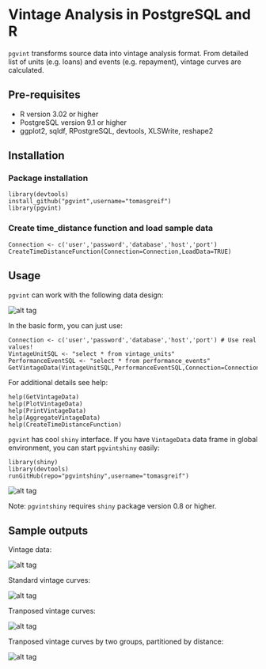 # Vintage Analysis in PostgreSQL and R
`pgvint` transforms source data into vintage analysis format. From detailed list of units (e.g. loans) and events (e.g. repayment), vintage curves are calculated.

## Pre-requisites
* R version 3.02 or higher
* PostgreSQL version 9.1 or higher
* ggplot2, sqldf, RPostgreSQL, devtools, XLSWrite, reshape2

## Installation

### Package installation

    library(devtools)
    install_github("pgvint",username="tomasgreif")
    library(pgvint)

### Create time_distance function and load sample data
    Connection <- c('user','password','database','host','port')
    CreateTimeDistanceFunction(Connection=Connection,LoadData=TRUE)

## Usage
`pgvint` can work with the following data design:

![alt tag](http://www.analytikdat.cz/images/easyblog_images/923/20131020-get-vintage-data-postgresql-r/pgvint-source-data-structure.png)

In the basic form, you can just use:

    Connection <- c('user','password','database','host','port') # Use real values!
    VintageUnitSQL <- "select * from vintage_units"
    PerformanceEventSQL <- "select * from performance_events"
    GetVintageData(VintageUnitSQL,PerformanceEventSQL,Connection=Connection)

For additional details see help:

    help(GetVintageData)
    help(PlotVintageData)
    help(PrintVintageData)
    help(AggregateVintageData)
    help(CreateTimeDistanceFunction)
    
`pgvint` has cool `shiny` interface. If you have `VintageData` data frame in global environment, you can start `pgvintshiny` easily:

    library(shiny)
    library(devtools)
    runGitHub(repo="pgvintshiny",username="tomasgreif")  

![alt tag](http://www.analytikdat.cz/images/easyblog_images/923/20131020-get-vintage-data-postgresql-r/pgvintshiny-plot-vintage-data-in-shiny.png)

Note: `pgvintshiny` requires `shiny` package version 0.8 or higher.


## Sample outputs

Vintage data:

![alt tag](http://www.analytikdat.cz/images/easyblog_images/923/20131020-get-vintage-data-postgresql-r/pgvint-vintage-data-print.png)

Standard vintage curves:

![alt tag](http://www.analytikdat.cz/images/easyblog_images/923/20131020-get-vintage-data-postgresql-r/pgvint-vintage-data-plot.png)

Tranposed vintage curves:

![alt tag](http://www.analytikdat.cz/images/easyblog_images/923/20131020-get-vintage-data-postgresql-r/pgvint-vintage-data-plot-transposed.png)

Tranposed vintage curves by two groups, partitioned by distance:

![alt tag](http://www.analytikdat.cz/images/easyblog_images/923/20131020-get-vintage-data-postgresql-r/pgvint-vintage-data-plot-transposed-exploded.png)

